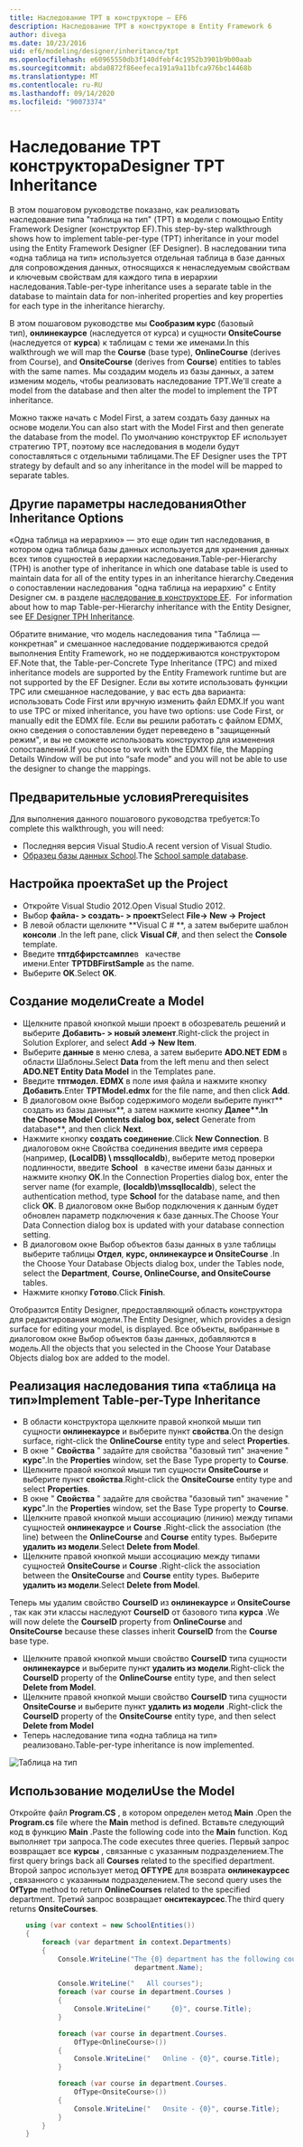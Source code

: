 ```yaml
---
title: Наследование TPT в конструкторе — EF6
description: Наследование TPT в конструкторе в Entity Framework 6
author: divega
ms.date: 10/23/2016
uid: ef6/modeling/designer/inheritance/tpt
ms.openlocfilehash: e60965550db3f140dfebf4c1952b3901b9b00aab
ms.sourcegitcommit: abda0872f86eefeca191a9a11bfca976bc14468b
ms.translationtype: MT
ms.contentlocale: ru-RU
ms.lasthandoff: 09/14/2020
ms.locfileid: "90073374"
---
```

# <a name="designer-tpt-inheritance"></a><span data-ttu-id="560ec-103">Наследование TPT конструктора</span><span class="sxs-lookup"><span data-stu-id="560ec-103">Designer TPT Inheritance</span></span>
<span data-ttu-id="560ec-104">В этом пошаговом руководстве показано, как реализовать наследование типа "таблица на тип" (TPT) в модели с помощью Entity Framework Designer (конструктор EF).</span><span class="sxs-lookup"><span data-stu-id="560ec-104">This step-by-step walkthrough shows how to implement table-per-type (TPT) inheritance in your model using the Entity Framework Designer (EF Designer).</span></span> <span data-ttu-id="560ec-105">В наследовании типа «одна таблица на тип» используется отдельная таблица в базе данных для сопровождения данных, относящихся к ненаследуемым свойствам и ключевым свойствам для каждого типа в иерархии наследования.</span><span class="sxs-lookup"><span data-stu-id="560ec-105">Table-per-type inheritance uses a separate table in the database to maintain data for non-inherited properties and key properties for each type in the inheritance hierarchy.</span></span>

<span data-ttu-id="560ec-106">В этом пошаговом руководстве мы **Сообразим курс** (базовый тип), **онлинекаурсе** (наследуется от курса) и сущности **OnsiteCourse**   (наследуется от **курса**) к таблицам с теми же именами.</span><span class="sxs-lookup"><span data-stu-id="560ec-106">In this walkthrough we will map the **Course** (base type), **OnlineCourse** (derives from Course), and **OnsiteCourse** (derives from **Course**) entities to tables with the same names.</span></span> <span data-ttu-id="560ec-107">Мы создадим модель из базы данных, а затем изменим модель, чтобы реализовать наследование TPT.</span><span class="sxs-lookup"><span data-stu-id="560ec-107">We'll create a model from the database and then alter the model to implement the TPT inheritance.</span></span>

<span data-ttu-id="560ec-108">Можно также начать с Model First, а затем создать базу данных на основе модели.</span><span class="sxs-lookup"><span data-stu-id="560ec-108">You can also start with the Model First and then generate the database from the model.</span></span> <span data-ttu-id="560ec-109">По умолчанию конструктор EF использует стратегию TPT, поэтому все наследования в модели будут сопоставляться с отдельными таблицами.</span><span class="sxs-lookup"><span data-stu-id="560ec-109">The EF Designer uses the TPT strategy by default and so any inheritance in the model will be mapped to separate tables.</span></span>

## <a name="other-inheritance-options"></a><span data-ttu-id="560ec-110">Другие параметры наследования</span><span class="sxs-lookup"><span data-stu-id="560ec-110">Other Inheritance Options</span></span>

<span data-ttu-id="560ec-111">«Одна таблица на иерархию» — это еще один тип наследования, в котором одна таблица базы данных используется для хранения данных всех типов сущностей в иерархии наследования.</span><span class="sxs-lookup"><span data-stu-id="560ec-111">Table-per-Hierarchy (TPH) is another type of inheritance in which one database table is used to maintain data for all of the entity types in an inheritance hierarchy.</span></span><span data-ttu-id="560ec-112">Сведения о сопоставлении наследования "одна таблица на иерархию" с Entity Designer см. в разделе [наследование в конструкторе EF](xref:ef6/modeling/designer/inheritance/tph).</span><span class="sxs-lookup"><span data-stu-id="560ec-112">  For information about how to map Table-per-Hierarchy inheritance with the Entity Designer, see [EF Designer TPH Inheritance](xref:ef6/modeling/designer/inheritance/tph).</span></span> 

<span data-ttu-id="560ec-113">Обратите внимание, что модель наследования типа "Таблица — конкретная" и смешанное наследование поддерживаются средой выполнения Entity Framework, но не поддерживаются конструктором EF.</span><span class="sxs-lookup"><span data-stu-id="560ec-113">Note that, the Table-per-Concrete Type Inheritance (TPC) and mixed inheritance models are supported by the Entity Framework runtime but are not supported by the EF Designer.</span></span> <span data-ttu-id="560ec-114">Если вы хотите использовать функции TPC или смешанное наследование, у вас есть два варианта: использовать Code First или вручную изменить файл EDMX.</span><span class="sxs-lookup"><span data-stu-id="560ec-114">If you want to use TPC or mixed inheritance, you have two options: use Code First, or manually edit the EDMX file.</span></span> <span data-ttu-id="560ec-115">Если вы решили работать с файлом EDMX, окно сведения о сопоставлении будет переведено в "защищенный режим", и вы не сможете использовать конструктор для изменения сопоставлений.</span><span class="sxs-lookup"><span data-stu-id="560ec-115">If you choose to work with the EDMX file, the Mapping Details Window will be put into “safe mode” and you will not be able to use the designer to change the mappings.</span></span>

## <a name="prerequisites"></a><span data-ttu-id="560ec-116">Предварительные условия</span><span class="sxs-lookup"><span data-stu-id="560ec-116">Prerequisites</span></span>

<span data-ttu-id="560ec-117">Для выполнения данного пошагового руководства требуется:</span><span class="sxs-lookup"><span data-stu-id="560ec-117">To complete this walkthrough, you will need:</span></span>

- <span data-ttu-id="560ec-118">Последняя версия Visual Studio.</span><span class="sxs-lookup"><span data-stu-id="560ec-118">A recent version of Visual Studio.</span></span>
- <span data-ttu-id="560ec-119">[Образец базы данных School](xref:ef6/resources/school-database).</span><span class="sxs-lookup"><span data-stu-id="560ec-119">The [School sample database](xref:ef6/resources/school-database).</span></span>

## <a name="set-up-the-project"></a><span data-ttu-id="560ec-120">Настройка проекта</span><span class="sxs-lookup"><span data-stu-id="560ec-120">Set up the Project</span></span>

-   <span data-ttu-id="560ec-121">Откройте Visual Studio 2012.</span><span class="sxs-lookup"><span data-stu-id="560ec-121">Open Visual Studio 2012.</span></span>
-   <span data-ttu-id="560ec-122">Выбор **файла- &gt; создать- &gt; проект**</span><span class="sxs-lookup"><span data-stu-id="560ec-122">Select **File-&gt; New -&gt; Project**</span></span>
-   <span data-ttu-id="560ec-123">В левой области щелкните \*\*Visual C \# \*\*, а затем выберите шаблон **консоли** .</span><span class="sxs-lookup"><span data-stu-id="560ec-123">In the left pane, click **Visual C\#**, and then select the **Console** template.</span></span>
-   <span data-ttu-id="560ec-124">Введите **тптдбфирстсампле**в   качестве имени.</span><span class="sxs-lookup"><span data-stu-id="560ec-124">Enter **TPTDBFirstSample** as the name.</span></span>
-   <span data-ttu-id="560ec-125">Выберите **OK**.</span><span class="sxs-lookup"><span data-stu-id="560ec-125">Select **OK**.</span></span>

## <a name="create-a-model"></a><span data-ttu-id="560ec-126">Создание модели</span><span class="sxs-lookup"><span data-stu-id="560ec-126">Create a Model</span></span>

-   <span data-ttu-id="560ec-127">Щелкните правой кнопкой мыши проект в обозреватель решений и выберите **Добавить- &gt; новый элемент**.</span><span class="sxs-lookup"><span data-stu-id="560ec-127">Right-click the project in Solution Explorer, and select **Add -&gt; New Item**.</span></span>
-   <span data-ttu-id="560ec-128">Выберите **данные** в меню слева, а затем выберите **ADO.NET EDM** в области Шаблоны.</span><span class="sxs-lookup"><span data-stu-id="560ec-128">Select **Data** from the left menu and then select **ADO.NET Entity Data Model** in the Templates pane.</span></span>
-   <span data-ttu-id="560ec-129">Введите **тптмодел. EDMX** в поле имя файла и нажмите кнопку **Добавить**.</span><span class="sxs-lookup"><span data-stu-id="560ec-129">Enter **TPTModel.edmx** for the file name, and then click **Add**.</span></span>
-   <span data-ttu-id="560ec-130">В диалоговом окне Выбор содержимого модели выберите пункт\*\*   создать из базы данных**, а затем нажмите кнопку **Далее\*\*.</span><span class="sxs-lookup"><span data-stu-id="560ec-130">In the Choose Model Contents dialog box, select** Generate from database**, and then click **Next**.</span></span>
-   <span data-ttu-id="560ec-131">Нажмите кнопку **создать соединение**.</span><span class="sxs-lookup"><span data-stu-id="560ec-131">Click **New Connection**.</span></span>
    <span data-ttu-id="560ec-132">В диалоговом окне Свойства соединения введите имя сервера (например, **(LocalDB) \\ mssqllocaldb**), выберите метод проверки подлинности, введите **School**   в качестве имени базы данных и нажмите кнопку **ОК**.</span><span class="sxs-lookup"><span data-stu-id="560ec-132">In the Connection Properties dialog box, enter the server name (for example, **(localdb)\\mssqllocaldb**), select the authentication method, type **School** for the database name, and then click **OK**.</span></span>
    <span data-ttu-id="560ec-133">В диалоговом окне Выбор подключения к данным будет обновлен параметр подключения к базе данных.</span><span class="sxs-lookup"><span data-stu-id="560ec-133">The Choose Your Data Connection dialog box is updated with your database connection setting.</span></span>
-   <span data-ttu-id="560ec-134">В диалоговом окне Выбор объектов базы данных в узле таблицы выберите таблицы **Отдел**, **курс, онлинекаурсе и OnsiteCourse** .</span><span class="sxs-lookup"><span data-stu-id="560ec-134">In the Choose Your Database Objects dialog box, under the Tables node, select the **Department**, **Course, OnlineCourse, and OnsiteCourse** tables.</span></span>
-   <span data-ttu-id="560ec-135">Нажмите кнопку **Готово**.</span><span class="sxs-lookup"><span data-stu-id="560ec-135">Click **Finish**.</span></span>

<span data-ttu-id="560ec-136">Отобразится Entity Designer, предоставляющий область конструктора для редактирования модели.</span><span class="sxs-lookup"><span data-stu-id="560ec-136">The Entity Designer, which provides a design surface for editing your model, is displayed.</span></span> <span data-ttu-id="560ec-137">Все объекты, выбранные в диалоговом окне Выбор объектов базы данных, добавляются в модель.</span><span class="sxs-lookup"><span data-stu-id="560ec-137">All the objects that you selected in the Choose Your Database Objects dialog box are added to the model.</span></span>

## <a name="implement-table-per-type-inheritance"></a><span data-ttu-id="560ec-138">Реализация наследования типа «таблица на тип»</span><span class="sxs-lookup"><span data-stu-id="560ec-138">Implement Table-per-Type Inheritance</span></span>

-   <span data-ttu-id="560ec-139">В области конструктора щелкните правой кнопкой мыши тип сущности **онлинекаурсе** и выберите пункт **свойства**.</span><span class="sxs-lookup"><span data-stu-id="560ec-139">On the design surface, right-click the **OnlineCourse** entity type and select **Properties**.</span></span>
-   <span data-ttu-id="560ec-140">В окне " **Свойства** " задайте для свойства "базовый тип" значение " **курс**".</span><span class="sxs-lookup"><span data-stu-id="560ec-140">In the **Properties** window, set the Base Type property to **Course**.</span></span>
-   <span data-ttu-id="560ec-141">Щелкните правой кнопкой мыши тип сущности **OnsiteCourse** и выберите пункт **свойства**.</span><span class="sxs-lookup"><span data-stu-id="560ec-141">Right-click the **OnsiteCourse** entity type and select **Properties**.</span></span>
-   <span data-ttu-id="560ec-142">В окне " **Свойства** " задайте для свойства "базовый тип" значение " **курс**".</span><span class="sxs-lookup"><span data-stu-id="560ec-142">In the **Properties** window, set the Base Type property to **Course**.</span></span>
-   <span data-ttu-id="560ec-143">Щелкните правой кнопкой мыши ассоциацию (линию) между типами сущностей **онлинекаурсе** и **Course** .</span><span class="sxs-lookup"><span data-stu-id="560ec-143">Right-click the association (the line) between the **OnlineCourse** and **Course** entity types.</span></span>
    <span data-ttu-id="560ec-144">Выберите **удалить из модели**.</span><span class="sxs-lookup"><span data-stu-id="560ec-144">Select **Delete from Model**.</span></span>
-   <span data-ttu-id="560ec-145">Щелкните правой кнопкой мыши ассоциацию между типами сущностей **OnsiteCourse** и **Course** .</span><span class="sxs-lookup"><span data-stu-id="560ec-145">Right-click the association between the **OnsiteCourse** and **Course** entity types.</span></span>
    <span data-ttu-id="560ec-146">Выберите **удалить из модели**.</span><span class="sxs-lookup"><span data-stu-id="560ec-146">Select **Delete from Model**.</span></span>

<span data-ttu-id="560ec-147">Теперь мы удалим свойство **CourseID** из **онлинекаурсе** и **OnsiteCourse** , так как эти классы наследуют **CourseID** от базового типа **курса** .</span><span class="sxs-lookup"><span data-stu-id="560ec-147">We will now delete the **CourseID** property from **OnlineCourse** and **OnsiteCourse** because these classes inherit **CourseID** from the **Course** base type.</span></span>

-   <span data-ttu-id="560ec-148">Щелкните правой кнопкой мыши свойство **CourseID** типа сущности **онлинекаурсе** и выберите пункт **удалить из модели**.</span><span class="sxs-lookup"><span data-stu-id="560ec-148">Right-click the **CourseID** property of the **OnlineCourse** entity type, and then select **Delete from Model**.</span></span>
-   <span data-ttu-id="560ec-149">Щелкните правой кнопкой мыши свойство **CourseID** типа сущности **OnsiteCourse** и выберите пункт **удалить из модели** .</span><span class="sxs-lookup"><span data-stu-id="560ec-149">Right-click the **CourseID** property of the **OnsiteCourse** entity type, and then select **Delete from Model**</span></span>
-   <span data-ttu-id="560ec-150">Теперь наследование типа «одна таблица на тип» реализовано.</span><span class="sxs-lookup"><span data-stu-id="560ec-150">Table-per-type inheritance is now implemented.</span></span>

![Таблица на тип](~/ef6/media/tpt.png)

## <a name="use-the-model"></a><span data-ttu-id="560ec-152">Использование модели</span><span class="sxs-lookup"><span data-stu-id="560ec-152">Use the Model</span></span>

<span data-ttu-id="560ec-153">Откройте файл **Program.CS** , в котором определен метод **Main** .</span><span class="sxs-lookup"><span data-stu-id="560ec-153">Open the **Program.cs** file where the **Main** method is defined.</span></span> <span data-ttu-id="560ec-154">Вставьте следующий код в функцию **Main** .</span><span class="sxs-lookup"><span data-stu-id="560ec-154">Paste the following code into the **Main** function.</span></span> <span data-ttu-id="560ec-155">Код выполняет три запроса.</span><span class="sxs-lookup"><span data-stu-id="560ec-155">The code executes three queries.</span></span> <span data-ttu-id="560ec-156">Первый запрос возвращает все **курсы** , связанные с указанным подразделением.</span><span class="sxs-lookup"><span data-stu-id="560ec-156">The first query brings back all **Courses** related to the specified department.</span></span> <span data-ttu-id="560ec-157">Второй запрос использует метод **OFTYPE** для возврата **онлинекаурсес** , связанного с указанным подразделением.</span><span class="sxs-lookup"><span data-stu-id="560ec-157">The second query uses the **OfType** method to return **OnlineCourses** related to the specified department.</span></span> <span data-ttu-id="560ec-158">Третий запрос возвращает **онситекаурсес**.</span><span class="sxs-lookup"><span data-stu-id="560ec-158">The third query returns **OnsiteCourses**.</span></span>

``` csharp
    using (var context = new SchoolEntities())
    {
        foreach (var department in context.Departments)
        {
            Console.WriteLine("The {0} department has the following courses:",
                               department.Name);

            Console.WriteLine("   All courses");
            foreach (var course in department.Courses )
            {
                Console.WriteLine("     {0}", course.Title);
            }

            foreach (var course in department.Courses.
                OfType<OnlineCourse>())
            {
                Console.WriteLine("   Online - {0}", course.Title);
            }

            foreach (var course in department.Courses.
                OfType<OnsiteCourse>())
            {
                Console.WriteLine("   Onsite - {0}", course.Title);
            }
        }
    }
```
